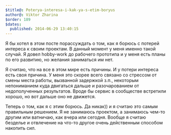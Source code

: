 ```yaml
---
$title@: Poterya-interesa-i-kak-ya-s-etim-boryus
author@: Viktor Zharina
$order: 189
$dates:
  published: 2014-06-29 13:40:15
---
```

Я бы хотел в этом посте порассуждать о том, как я борюсь с потерей интереса к своим проектам. В данный момент у меня именно такой случай. Я довел hobby-work до рабочего прототипа и у меня есть планы по его развитию, но желания заниматься им нет. 

Я считаю, что на все в этом мире есть причины. И у потери интереса есть своя причина. У меня это скорее всего связано со стрессом от смены места работы, вызванной задержкой з.п., некоторым непониманием куда двигаться дальше и разочарованием от недополученных результатов. Вроде бы сервис в сообществе встретили хорошо, но вот дальше оно не движется. 

Теперь о том, как я с этим борюсь. Да никак)) и я считаю это самым правильным решением. Я не занимаюсь проектом, а занимаюсь чем-то другим или ватничаю, как вчера или сегодня. Вообще я считаю безделье и отвлечение на что-то другое очень действенным способом накопить сил.